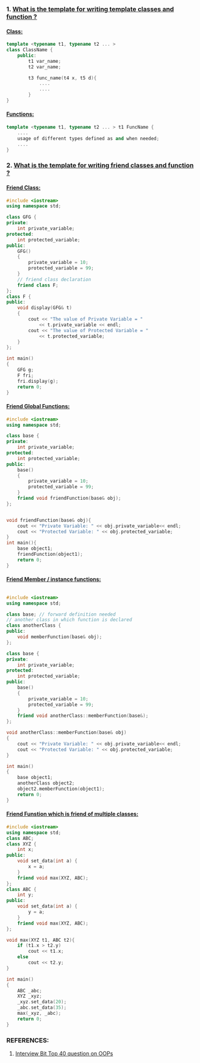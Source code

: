 ### 1. [What is the template for writing template classes and function ?](https://www.geeksforgeeks.org/templates-cpp/)

#### <u>Class: </u>
```cpp
template <typename t1, typename t2 ... >
class ClassName {
	public:
		t1 var_name;
		t2 var_name;

		t3 func_name(t4 x, t5 d){
			....
			....
		}
}
```

#### <u>Functions: </u>
```cpp
template <typename t1, typename t2 ... > t1 FuncName {
	....
	usage of different types defined as and when needed;
	....
}
```

### 2. [What is the template for writing friend classes and function ?](https://www.geeksforgeeks.org/friend-class-function-cpp/)

#### <u>Friend Class: </u>
```cpp
#include <iostream>
using namespace std;

class GFG {
private:
	int private_variable;
protected:
	int protected_variable;
public:
	GFG()
	{
		private_variable = 10;
		protected_variable = 99;
	}
	// friend class declaration
	friend class F;
};
class F {
public:
	void display(GFG& t)
	{
		cout << "The value of Private Variable = "
			<< t.private_variable << endl;
		cout << "The value of Protected Variable = "
			<< t.protected_variable;
	}
};

int main()
{
	GFG g;
	F fri;
	fri.display(g);
	return 0;
}
```

#### <u>Friend Global Functions: </u>
```cpp
#include <iostream>
using namespace std;

class base {
private:
	int private_variable;
protected:
	int protected_variable;
public:
	base()
	{
		private_variable = 10;
		protected_variable = 99;
	}	
	friend void friendFunction(base& obj);
};


void friendFunction(base& obj){
	cout << "Private Variable: " << obj.private_variable<< endl;
	cout << "Protected Variable: " << obj.protected_variable;
}
int main(){
	base object1;
	friendFunction(object1);
	return 0;
}
```

#### <u>Friend Member / instance functions: </u>
```cpp

#include <iostream>
using namespace std;

class base; // forward definition needed
// another class in which function is declared
class anotherClass {
public:
	void memberFunction(base& obj);
};

class base {
private:
	int private_variable;
protected:
	int protected_variable;
public:
	base()
	{
		private_variable = 10;
		protected_variable = 99;
	}
	friend void anotherClass::memberFunction(base&);
};

void anotherClass::memberFunction(base& obj)
{
	cout << "Private Variable: " << obj.private_variable<< endl;
	cout << "Protected Variable: " << obj.protected_variable;
}

int main()
{
	base object1;
	anotherClass object2;
	object2.memberFunction(object1);
	return 0;
}
```

#### <u>Friend Funstion which is friend of multiple classes: </u>
```cpp
#include <iostream>
using namespace std;
class ABC; 
class XYZ {
	int x;
public:
	void set_data(int a) { 
		x = a; 
	}
	friend void max(XYZ, ABC);
};
class ABC {
	int y;
public:
	void set_data(int a) { 
		y = a; 
	}
	friend void max(XYZ, ABC);
};

void max(XYZ t1, ABC t2){
	if (t1.x > t2.y)
		cout << t1.x;
	else
		cout << t2.y;
}

int main()
{
	ABC _abc;
	XYZ _xyz;
	_xyz.set_data(20);
	_abc.set_data(35);
	max(_xyz, _abc); 
	return 0;
}

```

### REFERENCES: 
1. [Interview Bit Top 40 question on OOPs](https://www.interviewbit.com/oops-interview-questions/)